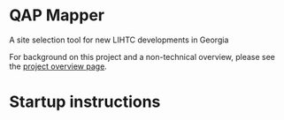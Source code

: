 # QAP Mapper
A site selection tool for new LIHTC developments in Georgia

For background on this project and a non-technical overview, please see the [project overview page]([url](https://receptive-muenster-7fe.notion.site/QAP-Mapper-2d274826428549879f6b29a4b7a82c9c?pvs=4)).

# Startup instructions
